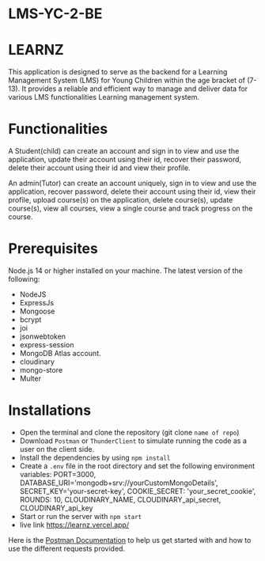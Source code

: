 # LMS-YC-2-BE

# LEARNZ

This application is designed to serve as the backend for a Learning Management System (LMS) for Young Children within the age bracket of (7-13). It provides a reliable and efficient way to manage and deliver data for various LMS functionalities Learning management system.

# Functionalities

A Student(child) can create an account and sign in to view and use the application, update their account using their id, recover their password, delete their account using their id and view their profile.

An admin(Tutor) can create an account uniquely, sign in to view and use the application, recover password, delete their account using their id, view their profile, upload course(s) on the application, delete course(s), update course(s), view all courses, view a single course and track progress on the course.

# Prerequisites

Node.js 14 or higher installed on your machine.
The latest version of the following:

- NodeJS
- ExpressJs
- Mongoose
- bcrypt
- joi
- jsonwebtoken
- express-session
- MongoDB Atlas account.
- cloudinary
- mongo-store
- Multer

# Installations

- Open the terminal and clone the repository (git clone `name of repo`)
- Download `Postman` or `ThunderClient` to simulate running the code as a user on the client side.
- Install the dependencies by using `npm install`
- Create a `.env` file in the root directory and set the following environment variables: PORT=3000, DATABASE_URI='mongodb+srv://yourCustomMongoDetails', SECRET_KEY='your-secret-key', COOKIE_SECRET: 'your_secret_cookie', ROUNDS: 10, CLOUDINARY_NAME, CLOUDINARY_api_secret, CLOUDINARY_api_key
- Start or run the server with `npm start`
- live link https://learnz.vercel.app/

Here is the [Postman Documentation](https://documenter.getpostman.com/view/25807810/2s93mATfAx) to help us get started with and how to use the different requests provided.
